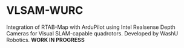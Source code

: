 # VLSAM-WURC
Integration of RTAB-Map with ArduPilot using Intel Realsense Depth Cameras for Visual SLAM-capable quadrotors. Developed by WashU Robotics. 
**WORK IN PROGRESS**
